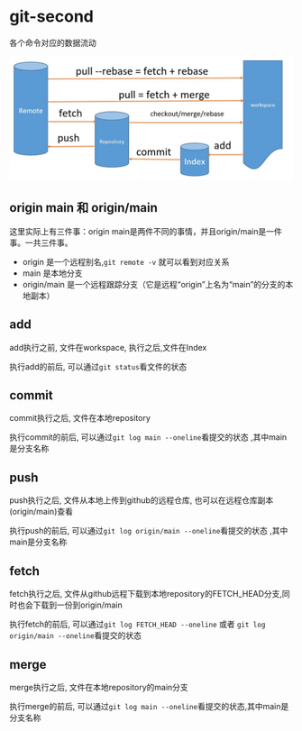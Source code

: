 # git-second

各个命令对应的数据流动

![](asset/1.jpg)


## origin main 和 origin/main

这里实际上有三件事：origin main是两件不同的事情，并且origin/main是一件事。一共三件事。

- origin 是一个远程别名,`git remote -v` 就可以看到对应关系
- main 是本地分支
- origin/main 是一个远程跟踪分支（它是远程“origin”上名为“main”的分支的本地副本）

## add
add执行之前, 文件在workspace, 执行之后,文件在Index

执行add的前后, 可以通过`git status`看文件的状态

## commit
commit执行之后, 文件在本地repository

执行commit的前后, 可以通过`git log main --oneline`看提交的状态 ,其中main是分支名称

## push
push执行之后, 文件从本地上传到github的远程仓库, 也可以在远程仓库副本(origin/main)查看

执行push的前后, 可以通过`git log origin/main --oneline`看提交的状态 ,其中main是分支名称

## fetch
fetch执行之后, 文件从github远程下载到本地repository的FETCH_HEAD分支,同时也会下载到一份到origin/main

执行fetch的前后, 可以通过`git log FETCH_HEAD --oneline` 或者 `git log origin/main --oneline`看提交的状态

## merge
merge执行之后, 文件在本地repository的main分支

执行merge的前后, 可以通过`git log main --oneline`看提交的状态,其中main是分支名称